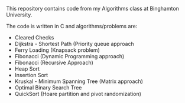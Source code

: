 This repository contains code from my Algorithms class at Binghamton University.

The code is written in C and algorithms/problems are:
- Cleared Checks
- Dijkstra - Shortest Path (Priority queue approach
- Ferry Loading (Knapsack problem)
- Fibonacci (Dynamic Programming approach)
- Fibonacci (Recursive Approach)
- Heap Sort
- Insertion Sort
- Kruskal - Minimum Spanning Tree (Matrix approach)
- Optimal Binary Search Tree
- QuickSort (Hoare partition and pivot randomization)
